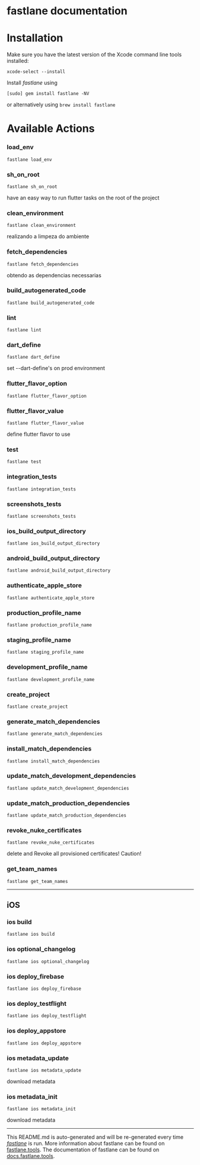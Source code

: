 fastlane documentation
================
# Installation

Make sure you have the latest version of the Xcode command line tools installed:

```
xcode-select --install
```

Install _fastlane_ using
```
[sudo] gem install fastlane -NV
```
or alternatively using `brew install fastlane`

# Available Actions
### load_env
```
fastlane load_env
```

### sh_on_root
```
fastlane sh_on_root
```
have an easy way to run flutter tasks on the root of the project
### clean_environment
```
fastlane clean_environment
```
realizando a limpeza do ambiente
### fetch_dependencies
```
fastlane fetch_dependencies
```
obtendo as dependencias necessarias
### build_autogenerated_code
```
fastlane build_autogenerated_code
```

### lint
```
fastlane lint
```

### dart_define
```
fastlane dart_define
```
set --dart-define's on prod environment
### flutter_flavor_option
```
fastlane flutter_flavor_option
```

### flutter_flavor_value
```
fastlane flutter_flavor_value
```
define flutter flavor to use
### test
```
fastlane test
```

### integration_tests
```
fastlane integration_tests
```

### screenshots_tests
```
fastlane screenshots_tests
```

### ios_build_output_directory
```
fastlane ios_build_output_directory
```

### android_build_output_directory
```
fastlane android_build_output_directory
```

### authenticate_apple_store
```
fastlane authenticate_apple_store
```

### production_profile_name
```
fastlane production_profile_name
```

### staging_profile_name
```
fastlane staging_profile_name
```

### development_profile_name
```
fastlane development_profile_name
```

### create_project
```
fastlane create_project
```

### generate_match_dependencies
```
fastlane generate_match_dependencies
```

### install_match_dependencies
```
fastlane install_match_dependencies
```

### update_match_development_dependencies
```
fastlane update_match_development_dependencies
```

### update_match_production_dependencies
```
fastlane update_match_production_dependencies
```

### revoke_nuke_certificates
```
fastlane revoke_nuke_certificates
```
delete and Revoke all provisioned certificates! Caution!
### get_team_names
```
fastlane get_team_names
```


----

## iOS
### ios build
```
fastlane ios build
```

### ios optional_changelog
```
fastlane ios optional_changelog
```

### ios deploy_firebase
```
fastlane ios deploy_firebase
```

### ios deploy_testflight
```
fastlane ios deploy_testflight
```

### ios deploy_appstore
```
fastlane ios deploy_appstore
```

### ios metadata_update
```
fastlane ios metadata_update
```
download metadata
### ios metadata_init
```
fastlane ios metadata_init
```
download metadata

----

This README.md is auto-generated and will be re-generated every time [_fastlane_](https://fastlane.tools) is run.
More information about fastlane can be found on [fastlane.tools](https://fastlane.tools).
The documentation of fastlane can be found on [docs.fastlane.tools](https://docs.fastlane.tools).
